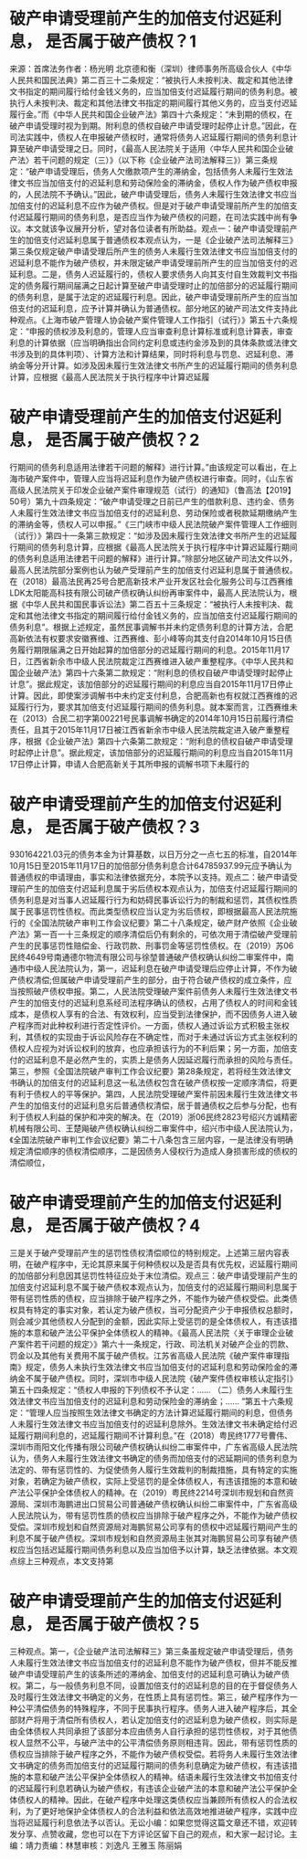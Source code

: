 # 破产申请受理前产生的加倍支付迟延利息， 是否属于破产债权？1

来源：首席法务作者：杨光明 北京德和衡（深圳）律师事务所高级合伙人《中华人民共和国民法典》第二百三十二条规定：“被执行人未按判决、裁定和其他法律文书指定的期间履行给付金钱义务的，应当加倍支付迟延履行期间的债务利息。被执行人未按判决、裁定和其他法律文书指定的期间履行其他义务的，应当支付迟延履行金。”而《中华人民共和国企业破产法》第四十六条规定：“未到期的债权，在破产申请受理时视为到期。附利息的债权自破产申请受理时起停止计息。”因此，在司法实践中，债权人在申报破产债权时，通常将债务人迟延履行期间的债务利息计算至破产申请受理之日。同时，《最高人民法院关于适用〈中华人民共和国企业破产法〉若干问题的规定（三）》（以下称《企业破产法司法解释三》）第三条规定：“破产申请受理后，债务人欠缴款项产生的滞纳金，包括债务人未履行生效法律文书应当加倍支付的迟延利息和劳动保险金的滞纳金，债权人作为破产债权申报的，人民法院不予确认。”因此，破产申请受理后，债务人未履行生效法律文书应当加倍支付的迟延利息不应作为破产债权。但是对于破产申请受理前所产生的加倍支付迟延履行期间的债务利息，是否应当作为破产债权的问题，在司法实践中尚有争议。本文就该争议展开分析，望对各位读者有所助益。观点一：破产申请受理前产生的加倍支付迟延利息属于普通债权本观点认为，一是《企业破产法司法解释三》第三条仅规定破产申请受理后所产生的债务人未履行生效法律文书应当加倍支付的迟延利息不能作为破产债权，并未限定破产申请受理前所产生的应当加倍支付的迟延利息。二是，债务人迟延履行的，债权人要求债务人向其支付自生效裁判文书指定的债务履行期间届满之日起计算至破产申请受理时止的加倍部分的迟延履行期间的债务利息，是属于法定的迟延履行利息。因此，破产申请受理前所产生的应当加倍支付的迟延利息，应予计算并确认为普通债权。部分地区的破产司法文件支持此种观点。《上海市破产管理人协会破产案件管理人工作指引（试行）》第五十六条规定：“申报的债权涉及利息的，管理人应当审查利息计算标准或利息计算表，审查利息的计算依据（应当明确指出合同约定利息或违约金涉及到的具体条款或法律文书涉及到的具体判项）、计算方法和计算结果，同时将利息与罚息、迟延利息、滞纳金等分开计算。如涉及因未履行生效法律文书所产生的迟延履行期间的债务利息计算，应根据《最高人民法院关于执行程序中计算迟延履

# 破产申请受理前产生的加倍支付迟延利息， 是否属于破产债权？2

行期间的债务利息适用法律若干问题的解释》进行计算。”由该规定可以看出，在上海市破产案件中，管理人应当将迟延利息作为破产债权进行审查。同时，《山东省高级人民法院关于印发企业破产案件审理规范（试行）的通知》（鲁高法【2019】50号）第九十四条规定：“破产申请受理之日前已产生的借款利息、违约金、债务人未履行生效法律文书应当加倍支付的迟延利息、劳动保险或者税款延期缴纳产生的滞纳金等，债权人可以申报。”《三门峡市中级人民法院破产案件管理人工作细则（试行）》第四十一条第三款规定：“如涉及因未履行生效法律文书所产生的迟延履行期间的债务利息计算，应根据《最高人民法院关于执行程序中计算迟延履行期间的债务利息适用法律若干问题的解释》进行计算。”除部分地区破产司法文件以外，最高人民法院部分案例也认为破产受理前产生的加倍支付迟延利息属于普通债权。在（2018）最高法民再25号合肥高新技术产业开发区社会化服务公司与江西赛维LDK太阳能高科技有限公司破产债权确认纠纷再审案件中，最高人民法院认为，根据《中华人民共和国民事诉讼法》第二百五十三条规定：“被执行人未按判决、裁定和其他法律文书指定的期间履行给付金钱义务的，应当加倍支付迟延履行期间的债务利息”。根据上述规定，虽然民事调解书并未约定债务利息的计算方法，合肥高新依法有权要求安徽赛维、江西赛维、彭小峰等向其支付自2014年10月15日债务履行期限届满之日开始起算的加倍部分的迟延履行期间的利息。2015年11月17日，江西省新余市中级人民法院裁定江西赛维进入破产重整程序。《中华人民共和国企业破产法》第四十六条第二款规定：“附利息的债权自破产申请受理时起停止计息”。据此规定，该加倍部分的迟延履行期间的利息应当自2015年11月17日停止计算。因此，即使案涉调解书中未约定支付利息，合肥高新也有权就江西赛维的迟延履行行为，要求其加倍支付迟延履行期间的债务利息。就本案而言，江西赛维未在（2013）合民二初字第00221号民事调解书确定的2014年10月15日前履行清偿责任，且其于2015年11月17日被江西省新余市中级人民法院裁定进入破产重整程序，根据《企业破产法》第四十六条第二款规定：“附利息的债权自破产申请受理时起停止计息”。据此规定，该加倍部分的迟延履行期间的利息应当自2015年11月17日停止计算，申请人合肥高新关于其所申报的调解书项下未履行的

# 破产申请受理前产生的加倍支付迟延利息， 是否属于破产债权？3

930164221.03元的债务本金为计算基数，以日万分之一点七五的标准，自2014年10月15日至2015年11月17日的加倍部分债务利息合计64785937.99元应予确认为普通债权的申请理由，事实和法律依据充分，本院予以支持。观点二：破产申请受理前产生的加倍支付迟延利息属于劣后债权本观点认为，加倍支付迟延履行期间的债务利息是对当事人迟延履行行为和妨碍民事诉讼行为的制裁和惩罚，其债权性质属于民事惩罚性债权。而此类型债权应当认定为劣后债权，即根据最高人民法院施行的《全国法院破产审判工作会议纪要》第二十八条规定，破产财产依照《企业破产法》第一百一十三条规定的顺序清偿后仍有剩余的，可依次用于清偿破产受理前产生的民事惩罚性赔偿金、行政罚款、刑事罚金等惩罚性债权。在（2019）苏06民终4649号南通德尔物流有限公司与徐堃普通破产债权确认纠纷二审案件中，南通市中级人民法院认为，第一，迟延利息在破产申请受理后应停止计算，不作为破产债权清偿;但属破产申请受理前产生的部分，由于符合破产债权的成立条件，应当按照破产债权申报。第二，人民法院受理破产案件前债务人未履行生效法律文书产生的加倍支付的迟延利息系经司法程序确认的债权，占用了债权人的时间和金钱成本，是债权人享有的合法、有效权利，应当受到法律保护，而不因债务人进入破产程序而对此种权利进行否定性评价。一方面，债权人通过诉讼方式积极主张权利，其债权的实现由于诉讼风险存在不确定性，而对于未通过诉讼方式主张权利的债权人应视为对诉讼权利的放弃，也应承担该行为的不利后果；另一方面，加倍支付的迟延利息不是必然产生的，实质上是债务人因延迟履行而承担的风险与责任。第三，参照《全国法院破产审判工作会议纪要》第28条规定，若将经生效法律文书确认的加倍支付的迟延利息这一私法债权包含在破产债权按一定顺序清偿，将更有利于债权人的平等保护。第四，人民法院受理破产案件前因未履行生效法律文书产生的加倍支付的迟延利息劣后普通债权清偿，居于普通债权之后参与分配，也有利于债权人利益的保护和冲突的解决。在（2019）浙06民终2823号绍兴方诚精密机械有限公司、王楚飚破产债权确认纠纷二审案件中，绍兴市中级人民法院认为，《全国法院破产审判工作会议纪要》第二十八条包含三层内容，一是法律没有明确规定清偿顺序的债权清偿顺序，二是因债务人侵权行为造成人身损害形成的债权的清偿顺位，

# 破产申请受理前产生的加倍支付迟延利息， 是否属于破产债权？4

三是关于破产受理前产生的惩罚性债权清偿顺位的特别规定。上述第三层内容表明，在破产程序中，无论其原来属于何种债权以及是否具有优先权，迟延履行期间的加倍部分利息因其惩罚性特征应处于末位清偿。观点三：破产申请受理前产生的加倍支付迟延利息不属于破产债权本观点认为，加倍支付的迟延履行期间利息属于带有惩罚性质的债权，应当排除于破产程序之外，不能作为破产债权受偿。此类债权具有特定的事实对象，若认定为破产债权，当可分配资产少于申报债权总额时，则会减少其他债权人分配到的金额，因此实际上受惩罚的是全体债权人，有违该措施的本意和破产法公平保护全体债权人的精神。《最高人民法院〈关于审理企业破产案件若干问题的规定〉》第六十一条规定，行政、司法机关对破产企业的罚款、罚金以及其他有关费用不属于破产债权。江苏省高级人民法院《破产案件审理指南》规定，债务人未执行生效法律文书应当加倍支付的迟延利息和劳动保险金的滞纳金不属于破产债权。同时，深圳市中级人民法院《破产案件债权审核认定指引》第五十四条规定：“债权人申报的下列债权不予认定：...... （二）债务人未履行生效法律文书应当加倍支付的迟延利息和劳动保险金的滞纳金；...... ”第五十六条规定：“管理人应当按照生效法律文书确定的方法计算迟延履行期间的利息，但债务人未履行生效法律文书应当加倍支付的迟延利息除外。生效法律文书未确定给付迟延履行期间利息的，迟延履行期间不计算利息。”在（2018）粤民终1777号曹伟、深圳市雨阳文化传播有限公司破产债权确认纠纷二审案件中，广东省高级人民法院认为，债务人未履行生效法律文书确定的债务而加倍支付的迟延期间的债务利息为法定的、带有惩罚性的、为促使债务人履行生效裁判的制裁措施，具有特定的实施对象，若确定为破产债权，实际上受惩罚的是全体债权人，有违该措施的本意和破产法公平保护全体债权人的精神。在（2019）粤民终2214号深圳市规划和自然资源局、深圳市海鹏进出口贸易公司普通破产债权确认纠纷二审案件中，广东省高级人民法院认为，带有惩罚性质的债权应当排除于破产程序之外，不能作为破产债权受偿。深圳市规划和自然资源局对海鹏贸易公司享有的债权中迟延履行期间产生的利息不属于破产债权。深圳市规划和自然资源局主张其对海鹏贸易公司享有破产债权应当包括迟延履行期间债务利息以及应当加倍予以计算，缺乏法律依据。本文观点综上三种观点，本文支持第

# 破产申请受理前产生的加倍支付迟延利息， 是否属于破产债权？5

三种观点。第一，《企业破产法司法解释三》第三条虽规定破产申请受理后，债务人未履行生效法律文书应当加倍支付的迟延利息不能作为破产债权，但并不能反推破产申请受理前产生的该条所述的滞纳金、加倍支付的迟延利息可确认为破产债权。第二，与一般债务利息不同，设置加倍支付的迟延利息的目的在于督促债务人及时履行生效法律文书确定的义务，在性质上具有惩罚性。第三，破产程序作为一种公平清偿债务的特殊程序，不同于民事执行程序。债务人进入破产程序后，其全部财产将用于清偿所有债权人，若认定加倍支付的迟延利息为破产债权，则实际是由全体债权人共同承担了该部分本应由债务人自行承担的惩罚性债权，对于其他债权人显然不公平，与破产法中的公平清偿债务原则相违背。因此，带有惩罚性质的债权应当排除于破产程序之外，不能作为破产债权受偿。若将务人未履行生效法律文书确定的债务而加倍支付的迟延履行期间的债务利息确定为破产债权，有违该措施的本意和破产法公平保护全体债权人的精神。结语未履行生效法律文书加倍支付的迟延履行利息若确认为破产债权，有违该企业破产法的本意和破产法公平保护全体债权人的精神。因此，在破产程序中处理这类债权应当兼顾所有债权人的合法权利，为了更好地保护全体债权人的合法利益和依法高效地推进破产程序，实践中应当将迟延履行利息依法予以否认。无讼小编：如果您觉得这篇文章还不错，欢迎转发分享、点赞收藏，您也可以在下方评论区留下自己的观点，和大家一起讨论。主编：靖力责编：林慧审核：刘逸凡 王雅玉 陈丽娟

